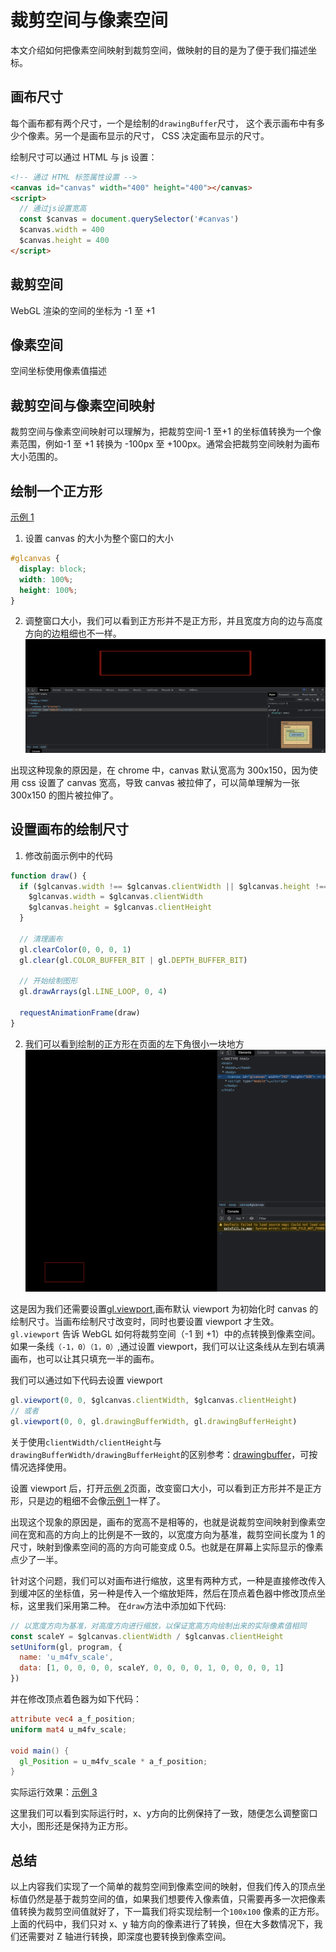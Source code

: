 # 裁剪空间与像素空间

本文介绍如何把像素空间映射到裁剪空间，做映射的目的是为了便于我们描述坐标。

## 画布尺寸

每个画布都有两个尺寸，一个是绘制的`drawingBuffer`尺寸， 这个表示画布中有多少个像素。另一个是画布显示的尺寸， CSS 决定画布显示的尺寸。

绘制尺寸可以通过 HTML 与 js 设置：

```html
<!-- 通过 HTML 标签属性设置 -->
<canvas id="canvas" width="400" height="400"></canvas>
<script>
  // 通过js设置宽高
  const $canvas = document.querySelector('#canvas')
  $canvas.width = 400
  $canvas.height = 400
</script>
```

## 裁剪空间

WebGL 渲染的空间的坐标为 -1 至 +1

## 像素空间

空间坐标使用像素值描述

## 裁剪空间与像素空间映射

裁剪空间与像素空间映射可以理解为，把裁剪空间-1 至+1 的坐标值转换为一个像素范围，例如-1 至 +1 转换为 -100px 至 +100px。通常会把裁剪空间映射为画布大小范围的。

## 绘制一个正方形

[示例 1](./demo1)

1. 设置 canvas 的大小为整个窗口的大小

```css
#glcanvas {
  display: block;
  width: 100%;
  height: 100%;
}
```

2. 调整窗口大小，我们可以看到正方形并不是正方形，并且宽度方向的边与高度方向的边粗细也不一样。
   ![示例 1](./demo1.png)

出现这种现象的原因是，在 chrome 中，canvas 默认宽高为 300x150，因为使用 css 设置了 canvas 宽高，导致 canvas 被拉伸了，可以简单理解为一张 300x150 的图片被拉伸了。

## 设置画布的绘制尺寸

1. 修改前面示例中的代码

```js
function draw() {
  if ($glcanvas.width !== $glcanvas.clientWidth || $glcanvas.height !== $glcanvas.clientHeight) {
    $glcanvas.width = $glcanvas.clientWidth
    $glcanvas.height = $glcanvas.clientHeight
  }

  // 清理画布
  gl.clearColor(0, 0, 0, 1)
  gl.clear(gl.COLOR_BUFFER_BIT | gl.DEPTH_BUFFER_BIT)

  // 开始绘制图形
  gl.drawArrays(gl.LINE_LOOP, 0, 4)

  requestAnimationFrame(draw)
}
```

2. 我们可以看到绘制的正方形在页面的左下角很小一块地方
   ![demo2](./demo2.png)

这是因为我们还需要设置[gl.viewport](https://developer.mozilla.org/zh-CN/docs/Web/API/WebGLRenderingContext/viewport),画布默认 viewport 为初始化时 canvas 的绘制尺寸。当画布绘制尺寸改变时，同时也要设置 viewport 才生效。`gl.viewport` 告诉 WebGL 如何将裁剪空间（-1 到 +1）中的点转换到像素空间。如果一条线`（-1，0）（1，0）`,通过设置 viewport，我们可以让这条线从左到右填满画布，也可以让其只填充一半的画布。

我们可以通过如下代码去设置 viewport

```js
gl.viewport(0, 0, $glcanvas.clientWidth, $glcanvas.clientHeight)
// 或者
gl.viewport(0, 0, gl.drawingBufferWidth, gl.drawingBufferHeight)
```

关于使用`clientWidth/clientHeight`与`drawingBufferWidth/drawingBufferHeight`的区别参考：[drawingbuffer](https://webglfundamentals.org/webgl/lessons/zh_cn/webgl-anti-patterns.html#drawingbuffer)，可按情况选择使用。

设置 viewport 后，打开[示例 2](./demo2)页面，改变窗口大小，可以看到正方形并不是正方形，只是边的粗细不会像[示例 1](./demo1)一样了。

出现这个现象的原因是，画布的宽高不是相等的，也就是说裁剪空间映射到像素空间在宽和高的方向上的比例是不一致的，以宽度方向为基准，裁剪空间长度为 1 的尺寸，映射到像素空间的高的方向可能变成 0.5。也就是在屏幕上实际显示的像素点少了一半。

针对这个问题，我们可以对画布进行缩放，这里有两种方式，一种是直接修改传入到缓冲区的坐标值，另一种是传入一个缩放矩阵，然后在顶点着色器中修改顶点坐标，这里我们采用第二种。
在`draw`方法中添加如下代码:

```js
// 以宽度方向为基准，对高度方向进行缩放，以保证宽高方向绘制出来的实际像素值相同
const scaleY = $glcanvas.clientWidth / $glcanvas.clientHeight
setUniform(gl, program, {
  name: 'u_m4fv_scale',
  data: [1, 0, 0, 0, 0, scaleY, 0, 0, 0, 0, 1, 0, 0, 0, 0, 1]
})
```

并在修改顶点着色器为如下代码：

```glsl
attribute vec4 a_f_position;
uniform mat4 u_m4fv_scale;

void main() {
  gl_Position = u_m4fv_scale * a_f_position;
}
```

实际运行效果：[示例 3](./demo3)

这里我们可以看到实际运行时，x、y方向的比例保持了一致，随便怎么调整窗口大小，图形还是保持为正方形。

## 总结

以上内容我们实现了一个简单的裁剪空间到像素空间的映射，但我们传入的顶点坐标值仍然是基于裁剪空间的值，如果我们想要传入像素值，只需要再多一次把像素值转换为裁剪空间值就好了，下一篇我们将实现绘制一个`100x100` 像素的正方形。上面的代码中，我们只对 x、y 轴方向的像素进行了转换，但在大多数情况下，我们还需要对 Z 轴进行转换，即深度也要转换到像素空间。

